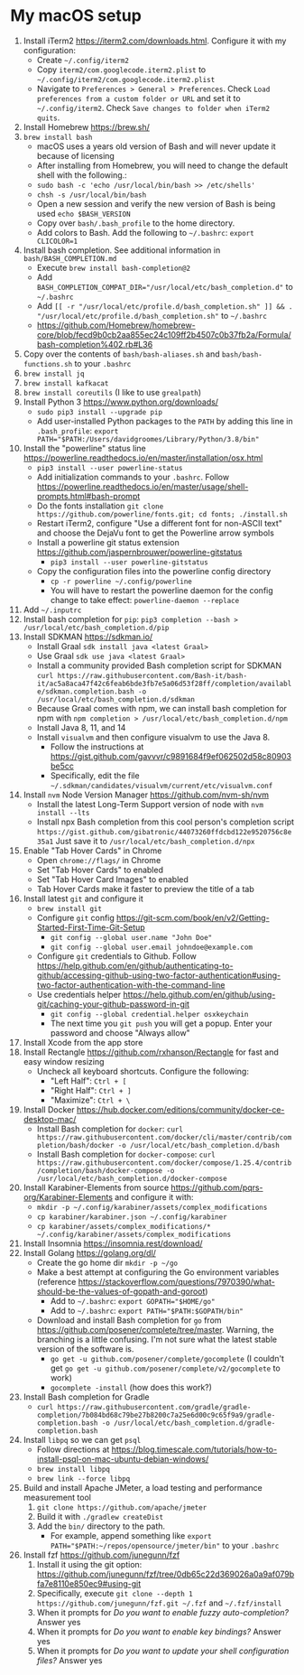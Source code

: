 # My macOS setup

1. Install iTerm2 <https://iterm2.com/downloads.html>. Configure it with my configuration:
    * Create `~/.config/iterm2`
    * Copy `iterm2/com.googlecode.iterm2.plist` to `~/.config/iterm2/com.googlecode.iterm2.plist`
    * Navigate to `Preferences > General > Preferences`. Check `Load preferences from a custom folder or URL` and set it 
      to `~/.config/iterm2`. Check `Save changes to folder when iTerm2 quits`. 
1. Install Homebrew <https://brew.sh/>
1. `brew install bash`
    * macOS uses a years old version of Bash and will never update it because of licensing
    * After installing from Homebrew, you will need to change the default shell with the following.:
    * `sudo bash -c 'echo /usr/local/bin/bash >> /etc/shells'`
    * `chsh -s /usr/local/bin/bash`
    * Open a new session and verify the new version of Bash is being used `echo $BASH_VERSION`
    * Copy over `bash/.bash_profile` to the home directory.
    * Add colors to Bash. Add the following to `~/.bashrc`: `export CLICOLOR=1`
1. Install bash completion. See additional information in `bash/BASH_COMPLETION.md`
    * Execute `brew install bash-completion@2`
    * Add `BASH_COMPLETION_COMPAT_DIR="/usr/local/etc/bash_completion.d"` to `~/.bashrc`
    * Add `[[ -r "/usr/local/etc/profile.d/bash_completion.sh" ]] && . "/usr/local/etc/profile.d/bash_completion.sh"` to `~/.bashrc`
    * <https://github.com/Homebrew/homebrew-core/blob/fecd9b0cb2aa855ec24c109ff2b4507c0b37fb2a/Formula/bash-completion%402.rb#L36>
1. Copy over the contents of `bash/bash-aliases.sh` and `bash/bash-functions.sh` to your `.bashrc`
1. `brew install jq`
1. `brew install kafkacat`
1. `brew install coreutils` (I like to use `grealpath`)
1. Install Python 3 <https://www.python.org/downloads/> 
    * `sudo pip3 install --upgrade pip`
    * Add user-installed Python packages to the `PATH` by adding this line in `.bash_profile`: `export PATH="$PATH:/Users/davidgroomes/Library/Python/3.8/bin"`
1. Install the "powerline" status line <https://powerline.readthedocs.io/en/master/installation/osx.html>
    * `pip3 install --user powerline-status`
    * Add initialization commands to your `.bashrc`. Follow <https://powerline.readthedocs.io/en/master/usage/shell-prompts.html#bash-prompt>
    * Do the fonts installation `git clone https://github.com/powerline/fonts.git; cd fonts; ./install.sh`
    * Restart iTerm2, configure "Use a different font for non-ASCII text" and choose the DejaVu font to get the Powerline arrow symbols
    * Install a powerline git status extension <https://github.com/jaspernbrouwer/powerline-gitstatus> 
      * `pip3 install --user powerline-gitstatus`
    * Copy the configuration files into the powerline config directory
      * `cp -r powerline ~/.config/powerline`      
      * You will have to restart the powerline daemon for the config change to take effect: `powerline-daemon --replace`
1. Add `~/.inputrc`
1. Install bash completion for `pip`: `pip3 completion --bash > /usr/local/etc/bash_completion.d/pip`
1. Install SDKMAN <https://sdkman.io/>
    * Install Graal `sdk install java <latest Graal>`
    * Use Graal `sdk use java <latest Graal>`
    * Install a community provided Bash completion script for SDKMAN `curl https://raw.githubusercontent.com/Bash-it/bash-it/ac5a8aca47f42c6feab6bde3fb7e5a06d53f28ff/completion/available/sdkman.completion.bash -o /usr/local/etc/bash_completion.d/sdkman`
    * Because Graal comes with npm, we can install bash completion for npm with `npm completion > /usr/local/etc/bash_completion.d/npm` 
    * Install Java 8, 11, and 14
    * Install `visualvm` and then configure visualvm to use the Java 8.
      * Follow the instructions at <https://gist.github.com/gavvvr/c9891684f9ef062502d58c80903be5cc>
      * Specifically, edit the file `~/.sdkman/candidates/visualvm/current/etc/visualvm.conf` 
1. Install `nvm` Node Version Manager <https://github.com/nvm-sh/nvm>
    * Install the latest Long-Term Support version of node with `nvm install --lts`
    * Install npx Bash completion from this cool person's completion script `https://gist.github.com/gibatronic/44073260ffdcbd122e9520756c8e35a1`
      Just save it to `/usr/local/etc/bash_completion.d/npx`
1. Enable "Tab Hover Cards" in Chrome
    * Open `chrome://flags/` in Chrome
    * Set "Tab Hover Cards" to enabled
    * Set "Tab Hover Card Images" to enabled
    * Tab Hover Cards make it faster to preview the title of a tab 
1. Install latest `git` and configure it
    * `brew install git`
    * Configure `git` config <https://git-scm.com/book/en/v2/Getting-Started-First-Time-Git-Setup>
      * `git config --global user.name "John Doe"`
      * `git config --global user.email johndoe@example.com`
    * Configure `git` credentials to Github. Follow <https://help.github.com/en/github/authenticating-to-github/accessing-github-using-two-factor-authentication#using-two-factor-authentication-with-the-command-line>
    * Use credentials helper <https://help.github.com/en/github/using-git/caching-your-github-password-in-git>
      * `git config --global credential.helper osxkeychain`
      * The next time you `git push` you will get a popup. Enter your password and choose "Always allow"
1. Install Xcode from the app store
1. Install Rectangle <https://github.com/rxhanson/Rectangle> for fast and easy window resizing
    * Uncheck all keyboard shortcuts. Configure the following:
        * "Left Half": `Ctrl + [`
        * "Right Half": `Ctrl + ]`
        * "Maximize": `Ctrl + \`
1. Install Docker <https://hub.docker.com/editions/community/docker-ce-desktop-mac/>
    * Install Bash completion for `docker`: `curl https://raw.githubusercontent.com/docker/cli/master/contrib/completion/bash/docker -o /usr/local/etc/bash_completion.d/bash`
    * Install Bash completion for `docker-compose`: `curl https://raw.githubusercontent.com/docker/compose/1.25.4/contrib/completion/bash/docker-compose -o /usr/local/etc/bash_completion.d/docker-compose` 
1. Install Karabiner-Elements from source <https://github.com/pqrs-org/Karabiner-Elements> and configure it with:
    * `mkdir -p ~/.config/karabiner/assets/complex_modifications`
    * `cp karabiner/karabiner.json ~/.config/karabiner`
    * `cp karabiner/assets/complex_modifications/* ~/.config/karabiner/assets/complex_modifications`
1. Install Insomnia <https://insomnia.rest/download/>
1. Install Golang <https://golang.org/dl/>
    * Create the go home dir `mkdir -p ~/go`
    * Make a best attempt at configuring the Go environment variables (reference <https://stackoverflow.com/questions/7970390/what-should-be-the-values-of-gopath-and-goroot>) 
        * Add to `~/.bashrc`: `export GOPATH="$HOME/go"`
        * Add to `~/.bashrc`: `export PATH="$PATH:$GOPATH/bin"`
    * Download and install Bash completion for `go` from <https://github.com/posener/complete/tree/master>. Warning, the
      branching is a little confusing. I'm not sure what the latest stable version of the software is.
        * `go get -u github.com/posener/complete/gocomplete` (I couldn't get `go get -u github.com/posener/complete/v2/gocomplete` to work)
        * `gocomplete -install` (how does this work?)
1. Install Bash completion for Gradle
    * `curl https://raw.githubusercontent.com/gradle/gradle-completion/7b084bd68c79be27b8200c7a25e6d00c9c65f9a9/gradle-completion.bash -o /usr/local/etc/bash_completion.d/gradle-completion.bash`
1. Install `libpq` so we can get `psql`
    * Follow directions at <https://blog.timescale.com/tutorials/how-to-install-psql-on-mac-ubuntu-debian-windows/>
    * `brew install libpq`
    * `brew link --force libpq`
1. Build and install Apache JMeter, a load testing and performance measurement tool
    1. `git clone https://github.com/apache/jmeter`
    1. Build it with `./gradlew createDist`
    1. Add the `bin/` directory to the path.
        * For example, append something like `export PATH="$PATH:~/repos/opensource/jmeter/bin"` to your `.bashrc`
1. Install fzf <https://github.com/junegunn/fzf>
    1. Install it using the git option: <https://github.com/junegunn/fzf/tree/0db65c22d369026a0a9af079bfa7e8110e850ec9#using-git>
      1. Specifically, execute `git clone --depth 1 https://github.com/junegunn/fzf.git ~/.fzf` and `~/.fzf/install`
      1. When it prompts for *Do you want to enable fuzzy auto-completion?* Answer yes
      1. When it prompts for *Do you want to enable key bindings?* Answer yes
      1. When it prompts for *Do you want to update your shell configuration files?* Answer yes
